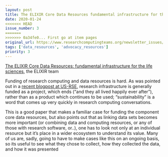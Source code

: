 ```yaml
---
layout: post
title: The ELIXIR Core Data Resources fundamental infrastructure for the life sciences, the ELIXIR team
date: 2020-01-24
<<<<<<< HEAD
issue_number: 3
=======
>>>>>>> 0a34fe0... First go at item pages
original_url: https://www.researchcomputingteams.org/newsletter_issues/0003
tags: ['data_resources', 'advocacy_resources']
priority: 3
---
```


<!-- markdownlint-disable MD033 -->
<!-- markdownlint-disable MD041 -->
<!-- markdownlint-disable MD049 -->

[The ELIXIR Core Data Resources: fundamental infrastructure for the life sciences](https://www.biorxiv.org/content/10.1101/598318v3), the ELIXIR team

Funding of research computing and data resources is hard.  As was pointed out in a [recent blogpost at US-RSE](https://us-rse.org/blog/2020/vsoch/disney-fairytale-bias/), research infrastructure is generally funded as a project, which ends (“and they all lived happily ever after”), rather than as a product which continues to be used; “sustainability” is a word that comes up very quickly in research computing conversations.

This is a good paper that makes a familiar case for funding the component core data resources, but also points out that as linking data sets becomes more important (or combining data and computing resources, or any of those with research software, or..), one has to look not only at an individual resource but it’s place in a wider ecosystem to understand its value.  Many of us are, sadly, going to have to make cases like this on an ongoing basis, so its useful to see what they chose to collect, how they collected the data, and how it was presented

